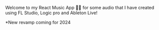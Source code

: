 Welcome to my React Music App 🎵🎹 for some audio that I have created using FL Studio, Logic pro and Ableton Live!

\*New revamp coming for 2024
